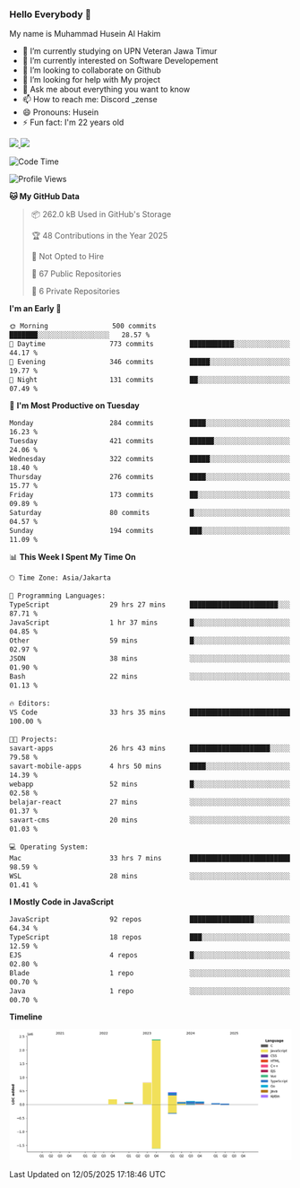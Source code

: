 ### Hello Everybody 👋

My name is Muhammad Husein Al Hakim

- 🔭 I’m currently studying on UPN Veteran Jawa Timur
- 🌱 I’m currently interested on Software Developement
- 👯 I’m looking to collaborate on Github
- 🤔 I’m looking for help with My project
- 💬 Ask me about everything you want to know
- 📫 How to reach me: Discord _zense
- 😄 Pronouns: Husein
- ⚡ Fun fact: I'm 22 years old

<p align="left">
<a href="https://github.com/huseinhq">
  <img height="180em" src="https://github-readme-stats-eight-theta.vercel.app/api?username=huseinhq&show_icons=true&theme=algolia&include_all_commits=true&count_private=true"/>
  <img height="180em" src="https://github-readme-stats-eight-theta.vercel.app/api/top-langs/?username=huseinhq&layout=compact&langs_count=8&theme=algolia"/>
</a>
</p>

<!--START_SECTION:waka-->
![Code Time](http://img.shields.io/badge/Code%20Time-2%2C131%20hrs%2059%20mins-blue)

![Profile Views](http://img.shields.io/badge/Profile%20Views-1-blue)

**🐱 My GitHub Data** 

> 📦 262.0 kB Used in GitHub's Storage 
 > 
> 🏆 48 Contributions in the Year 2025
 > 
> 🚫 Not Opted to Hire
 > 
> 📜 67 Public Repositories 
 > 
> 🔑 6 Private Repositories 
 > 
**I'm an Early 🐤** 

```text
🌞 Morning                500 commits         ███████░░░░░░░░░░░░░░░░░░   28.57 % 
🌆 Daytime                773 commits         ███████████░░░░░░░░░░░░░░   44.17 % 
🌃 Evening                346 commits         █████░░░░░░░░░░░░░░░░░░░░   19.77 % 
🌙 Night                  131 commits         ██░░░░░░░░░░░░░░░░░░░░░░░   07.49 % 
```
📅 **I'm Most Productive on Tuesday** 

```text
Monday                   284 commits         ████░░░░░░░░░░░░░░░░░░░░░   16.23 % 
Tuesday                  421 commits         ██████░░░░░░░░░░░░░░░░░░░   24.06 % 
Wednesday                322 commits         █████░░░░░░░░░░░░░░░░░░░░   18.40 % 
Thursday                 276 commits         ████░░░░░░░░░░░░░░░░░░░░░   15.77 % 
Friday                   173 commits         ██░░░░░░░░░░░░░░░░░░░░░░░   09.89 % 
Saturday                 80 commits          █░░░░░░░░░░░░░░░░░░░░░░░░   04.57 % 
Sunday                   194 commits         ███░░░░░░░░░░░░░░░░░░░░░░   11.09 % 
```


📊 **This Week I Spent My Time On** 

```text
🕑︎ Time Zone: Asia/Jakarta

💬 Programming Languages: 
TypeScript               29 hrs 27 mins      ██████████████████████░░░   87.71 % 
JavaScript               1 hr 37 mins        █░░░░░░░░░░░░░░░░░░░░░░░░   04.85 % 
Other                    59 mins             █░░░░░░░░░░░░░░░░░░░░░░░░   02.97 % 
JSON                     38 mins             ░░░░░░░░░░░░░░░░░░░░░░░░░   01.90 % 
Bash                     22 mins             ░░░░░░░░░░░░░░░░░░░░░░░░░   01.13 % 

🔥 Editors: 
VS Code                  33 hrs 35 mins      █████████████████████████   100.00 % 

🐱‍💻 Projects: 
savart-apps              26 hrs 43 mins      ████████████████████░░░░░   79.58 % 
savart-mobile-apps       4 hrs 50 mins       ████░░░░░░░░░░░░░░░░░░░░░   14.39 % 
webapp                   52 mins             █░░░░░░░░░░░░░░░░░░░░░░░░   02.58 % 
belajar-react            27 mins             ░░░░░░░░░░░░░░░░░░░░░░░░░   01.37 % 
savart-cms               20 mins             ░░░░░░░░░░░░░░░░░░░░░░░░░   01.03 % 

💻 Operating System: 
Mac                      33 hrs 7 mins       █████████████████████████   98.59 % 
WSL                      28 mins             ░░░░░░░░░░░░░░░░░░░░░░░░░   01.41 % 
```

**I Mostly Code in JavaScript** 

```text
JavaScript               92 repos            ████████████████░░░░░░░░░   64.34 % 
TypeScript               18 repos            ███░░░░░░░░░░░░░░░░░░░░░░   12.59 % 
EJS                      4 repos             █░░░░░░░░░░░░░░░░░░░░░░░░   02.80 % 
Blade                    1 repo              ░░░░░░░░░░░░░░░░░░░░░░░░░   00.70 % 
Java                     1 repo              ░░░░░░░░░░░░░░░░░░░░░░░░░   00.70 % 
```



**Timeline**

![Lines of Code chart](https://raw.githubusercontent.com/HuseinHQ/HuseinHQ/main/assets/bar_graph.png)


 Last Updated on 12/05/2025 17:18:46 UTC
<!--END_SECTION:waka-->
